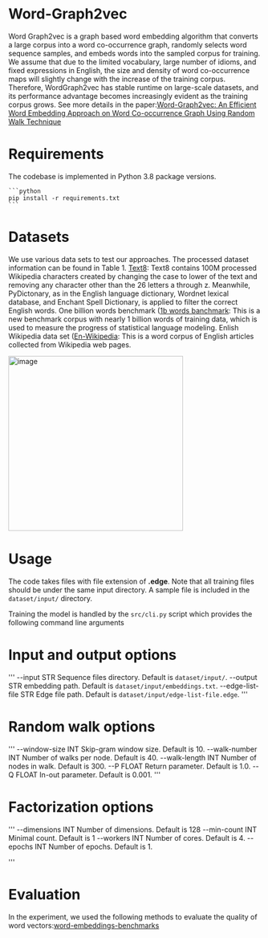 # Word-Graph2vec
Word Graph2vec is a graph based word embedding algorithm that converts a large corpus into a word co-occurrence graph, randomly selects word sequence samples, and embeds words into the sampled corpus for training. We assume that due to the limited vocabulary, large number of idioms, and fixed expressions in English, the size and density of word co-occurrence maps will slightly change with the increase of the training corpus. Therefore, WordGraph2vec has stable runtime on large-scale datasets, and its performance advantage becomes increasingly evident as the training corpus grows. See more details in the paper:[Word-Graph2vec: An Efficient Word Embedding Approach on Word Co-occurrence Graph Using Random Walk Technique](https://link.springer.com/chapter/10.1007/978-981-99-7254-8_68)


# Requirements
The codebase is implemented in Python 3.8 package versions.

    ```python
    pip install -r requirements.txt 
    ```

# Datasets  
We use various data sets to test our approaches. The processed dataset information can be found in Table 1.
[Text8](http://mattmahoney.NET/dc/text8.zip): Text8 contains 100M processed Wikipedia characters created by changing the case to lower of the text and removing any character other than the 26 letters a through z. Meanwhile, PyDictonary, as in the English language dictionary, Wordnet lexical database, and Enchant Spell Dictionary, is applied to filter the correct English words.
One billion words benchmark ([1b words banchmark](https://www.kaggle.com/datasets/alexrenz/one-billion-words-benchmark): This is a new benchmark corpus with nearly 1 billion words of training data, which is used to measure the progress of statistical language modeling.
Enlish Wikipedia data set ([En-Wikipedia](https://dumps.wikimedia.org/enwiki/latest/enwiki-latest-pages-articles.xml.bz2): This is a word corpus of English articles collected from Wikipedia web pages.

<img width="348" alt="image" src="https://github.com/Liwenting7778/Word-Graph2vec/assets/93420681/40272ea8-7448-4ec1-b3f0-a5d462b3e731">

# Usage
The code takes files with file extension of **.edge**. Note that all training  files should be under the same input directory. A sample  file is included in the `dataset/input/` directory.

Training the model is handled by the `src/cli.py` script which provides the following command line arguments
# Input and output options
'''
  --input            STR   Sequence files directory.   Default is `dataset/input/`.
  --output           STR   embedding path.             Default is `dataset/input/embeddings.txt`.
  --edge-list-file   STR   Edge file path.             Default is `dataset/input/edge-list-file.edge`.
'''

# Random walk options
'''
  --window-size      INT    Skip-gram window size.        Default is 10.
  --walk-number      INT    Number of walks per node.     Default is 40.
  --walk-length      INT    Number of nodes in walk.      Default is 300.
  --P                FLOAT  Return parameter.             Default is 1.0.
  --Q                FLOAT  In-out parameter.             Default is 0.001.
'''

# Factorization options
'''
  --dimensions       INT      Number of dimensions.      Default is 128
  --min-count        INT      Minimal count.             Default is 1
  --workers          INT      Number of cores.           Default is 4.
  --epochs           INT      Number of epochs.          Default is 1.

'''


# Evaluation
In the experiment, we used the following methods to evaluate the quality of word vectors:[word-embeddings-benchmarks](https://github.com/kudkudak/word-embeddings-benchmarks)
